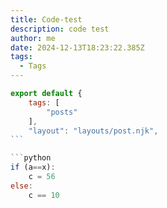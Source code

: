 ```yaml
---
title: Code-test
description: code test
author: me
date: 2024-12-13T18:23:22.385Z
tags:
  - Tags
---
```

```javascript
export default {
	tags: [
		"posts"
	],
	"layout": "layouts/post.njk",
`﻿``

```python
i﻿f (a==x):
 ﻿   c = 56
e﻿lse: 
 ﻿   c == 10
```